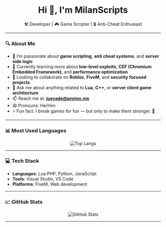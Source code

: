 <h1 align="center">Hi 👋, I'm MilanScripts</h1>
<p align="center">
  🛠️ Developer | 🎮 Game Scripter | 🔒 Anti-Cheat Enthusiast  
</p>

---

### 🔍 About Me

- 👀 I’m passionate about **game scripting**, **anti cheat systems**, and **server side logic**
- 🌱 Currently learning more about **low-level exploits**, **CEF (Chromium Embedded Framework)**, and **performance optimization**
- 💼 Looking to collaborate on **Roblox**, **FiveM**, and **security focused projects**
- 💬 Ask me about anything related to **Lua**, **C++**, or **server client game architecture**
- 📫 Reach me at: **[juevade@proton.me](mailto:juevade@proton.me)**
- 😄 Pronouns: He/Him
- ⚡ Fun fact: I break games for fun — but only to make them stronger. 💪

---

### 📊 Most Used Languages

<p align="center">
  <img src="https://github-readme-stats.vercel.app/api/top-langs/?username=MilanScripts&layout=compact&langs_count=8&theme=tokyonight" alt="Top Langs"/>
</p>

---

### 💻 Tech Stack

- **Languages**: Lua PHP, Python, JavaScript
- **Tools**: Visual Studio, VS Code
- **Platforms**: FiveM, Web development

---

### 📈 GitHub Stats

<p align="center">
  <img src="https://github-readme-stats.vercel.app/api?username=MilanScripts&show_icons=true&theme=tokyonight" alt="GitHub Stats"/>
</p>

---

<!---
MilanScripts/MilanScripts is a ✨ special ✨ repository because its `README.md` (this file) appears on your GitHub profile.
You can click the Preview link to take a look at your changes.
--->
